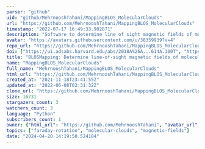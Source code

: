 ```yaml
---
parser: "github"
uid: "github/MehrnooshTahani/MappingBLOS_MolecularClouds"
url: "https://github.com/MehrnooshTahani/MappingBLOS_MolecularClouds"
timestamp: "2022-07-17 16:49:33.902871"
description: "Software to determine line of sight magnetic fields of molecular clouds (Tahani et al. 2018)"
avatar: "https://avatars.githubusercontent.com/u/38359939?v=4"
repo_url: "https://github.com/MehrnooshTahani/MappingBLOS_MolecularClouds"
doi: ["https://ui.adsabs.harvard.edu/abs/2018A%26A...614A.100T", "https://ui.adsabs.harvard.edu/abs/2022ascl.soft01003T/abstract"]
title: "BLOSMapping: Determine line-of-sight magnetic fields of molecular clouds"
name: "MappingBLOS_MolecularClouds"
full_name: "MehrnooshTahani/MappingBLOS_MolecularClouds"
html_url: "https://github.com/MehrnooshTahani/MappingBLOS_MolecularClouds"
created_at: "2021-11-18T23:41:55Z"
updated_at: "2022-06-08T02:31:32Z"
clone_url: "https://github.com/MehrnooshTahani/MappingBLOS_MolecularClouds.git"
size: 16731
stargazers_count: 3
watchers_count: 3
language: "Python"
subscribers_count: 1
owner: {"html_url": "https://github.com/MehrnooshTahani", "avatar_url": "https://avatars.githubusercontent.com/u/38359939?v=4", "login": "MehrnooshTahani", "type": "User"}
topics: ["faraday-rotation", "molecular-clouds", "magnetic-fields"]
date: "2024-04-20 14:19:50.524184"
---
```

